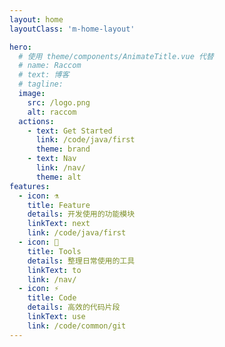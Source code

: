 ```yaml
---
layout: home
layoutClass: 'm-home-layout'

hero:
  # 使用 theme/components/AnimateTitle.vue 代替 
  # name: Raccom
  # text: 博客
  # tagline: 
  image:
    src: /logo.png
    alt: raccom
  actions:
    - text: Get Started
      link: /code/java/first
      theme: brand
    - text: Nav
      link: /nav/
      theme: alt
features:
  - icon: ⚗
    title: Feature
    details: 开发使用的功能模块
    linkText: next
    link: /code/java/first
  - icon: 🔧
    title: Tools
    details: 整理日常使用的工具
    linkText: to
    link: /nav/
  - icon: ⚡
    title: Code
    details: 高效的代码片段
    linkText: use
    link: /code/common/git
---
```


<style lang="scss">
.m-home-layout .image-src{
    opacity: 0.9;
    transition: .3s;
}
.m-home-layout .image-src:hover {
    opacity: 1;
}
</style>

<script lang="ts" setup>
  import './utils/version.ts';
</script>
